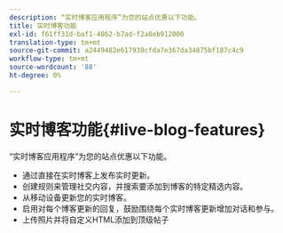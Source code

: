 ```yaml
---
description: “实时博客应用程序”为您的站点优惠以下功能。
title: 实时博客功能
exl-id: f61ff31d-baf1-4862-b7ad-f2a8eb912000
translation-type: tm+mt
source-git-commit: a2449482e617939cfda7e367da34875bf187c4c9
workflow-type: tm+mt
source-wordcount: '88'
ht-degree: 0%

---
```


# 实时博客功能{#live-blog-features}

“实时博客应用程序”为您的站点优惠以下功能。



* 通过直接在实时博客上发布实时更新。
* 创建规则来管理社交内容，并搜索要添加到博客的特定精选内容。
* 从移动设备更新您的实时博客。
* 启用对每个博客更新的回复，鼓励围绕每个实时博客更新增加对话和参与。
* 上传照片并将自定义HTML添加到顶级帖子
